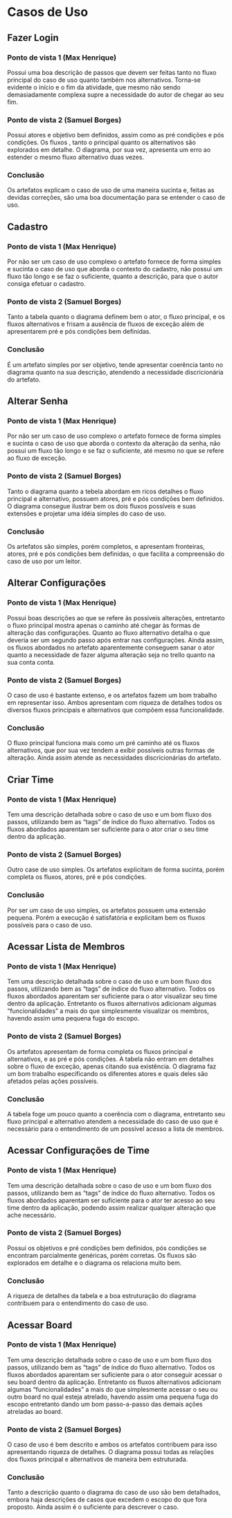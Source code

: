 # Casos de Uso

## Fazer Login

### Ponto de vista 1 (Max Henrique)
Possui uma boa descrição de passos que devem ser feitas tanto no fluxo principal do caso de uso quanto também nos alternativos. Torna-se evidente o início e o fim da atividade, que mesmo não sendo demasiadamente complexa supre a necessidade do autor de chegar ao seu fim.

### Ponto de vista 2 (Samuel Borges)
Possui atores e objetivo bem definidos, assim como as pré condições e pós condições. Os fluxos , tanto o principal quanto os alternativos são explorados em detalhe. O diagrama, por sua vez, apresenta um erro ao estender o mesmo fluxo alternativo duas vezes.

### Conclusão
Os artefatos explicam o caso de uso de uma maneira sucinta e, feitas as devidas correções, são uma boa documentação para se entender o caso de uso.

## Cadastro

### Ponto de vista 1 (Max Henrique)
Por não ser um caso de uso complexo o artefato fornece de forma simples e sucinta o caso de uso que aborda o contexto do cadastro, não possui um fluxo tão longo e se faz o suficiente, quanto a descrição, para que o autor consiga efetuar o cadastro.

### Ponto de vista 2 (Samuel Borges)

Tanto a tabela quanto o diagrama definem bem o ator, o fluxo principal, e os fluxos alternativos e frisam a ausência de fluxos de exceção além de apresentarem pré e pós condições bem definidas.

### Conclusão

É um artefato simples por ser objetivo, tende apresentar coerência tanto no diagrama quanto na sua descrição, atendendo a necessidade discricionária do artefato.

## Alterar Senha

### Ponto de vista 1 (Max Henrique)

Por não ser um caso de uso complexo o artefato fornece de forma simples e sucinta o caso de uso que aborda o contexto da alteração da senha, não possui um fluxo tão longo e se faz o suficiente, até mesmo no que se refere ao fluxo de exceção.

### Ponto de vista 2 (Samuel Borges)

Tanto o diagrama quanto a tebela abordam em ricos detalhes o fluxo principal e alternativo, possuem atores, pré e pós condições bem definidos.  O diagrama consegue ilustrar bem os dois fluxos possíveis e suas extensões e projetar uma idéia simples do caso de uso.

### Conclusão

Os artefatos são simples, porém completos, e apresentam fronteiras, atores, pré e pós condições bem definidas, o que facilita a compreensão do caso de uso por um leitor.

## Alterar Configurações

### Ponto de vista 1 (Max Henrique)

Possui boas descrições ao que se refere às possíveis alterações, entretanto o fluxo principal mostra apenas o caminho até chegar às formas de alteração das configurações. Quanto ao fluxo alternativo detalha o que deveria ser um segundo passo após entrar nas configurações. Ainda assim, os fluxos abordados no artefato aparentemente conseguem sanar o ator quanto a necessidade de fazer alguma alteração seja no trello quanto na sua conta conta.

### Ponto de vista 2 (Samuel Borges)

O caso de uso é bastante extenso, e os artefatos fazem um bom trabalho em representar isso. Ambos apresentam com riqueza de detalhes todos os diversos fluxos principais e alternativos que compõem essa funcionalidade. 

### Conclusão

O fluxo principal funciona mais como um pré caminho até os fluxos alternativos, que por sua vez tendem a exibir possíveis outras formas de alteração. Ainda assim atende as necessidades discricionárias do artefato.

## Criar Time

### Ponto de vista 1 (Max Henrique)

Tem uma descrição detalhada sobre o caso de uso e um bom fluxo dos passos, utilizando bem as “tags” de índice do fluxo alternativo. Todos os fluxos abordados aparentam ser suficiente para o ator criar o seu time dentro da aplicação.

### Ponto de vista 2 (Samuel Borges)

Outro case de uso simples. Os artefatos explicitam de forma sucinta, porém completa os fluxos, atores, pré e pós condições. 

### Conclusão

Por ser um caso de uso simples, os artefatos possuem uma extensão pequena. Porém a execução é satisfatória e explicitam bem os fluxos possíveis para o caso de uso.

## Acessar Lista de Membros

### Ponto de vista 1 (Max Henrique)

Tem uma descrição detalhada sobre o caso de uso e um bom fluxo dos passos, utilizando bem as “tags” de índice do fluxo alternativo. Todos os fluxos abordados aparentam ser suficiente para o ator visualizar seu time dentro da aplicação. Entretanto os fluxos alternativos adicionam algumas “funcionalidades” a mais do que simplesmente visualizar os membros, havendo assim uma pequena fuga do escopo.

### Ponto de vista 2 (Samuel Borges)

Os artefatos apresentam de forma completa os fluxos principal e alternativos, e as pré e pós condições. A tabela não entram em detalhes sobre o fluxo de exceção, apenas citando sua existência. O diagrama faz um bom trabalho especificando os diferentes atores e quais deles são afetados pelas ações possíveis.

### Conclusão
A tabela foge um pouco quanto a coerência com o diagrama, entretanto seu fluxo principal e alternativo atendem a necessidade do caso de uso que é necessário para o entendimento de um possível acesso a lista de membros.

## Acessar Configurações de Time

### Ponto de vista 1 (Max Henrique)
Tem uma descrição detalhada sobre o caso de uso e um bom fluxo dos passos, utilizando bem as “tags” de índice do fluxo alternativo. Todos os fluxos abordados aparentam ser suficiente para o ator ter acesso ao seu time dentro da aplicação, podendo assim realizar qualquer alteração que ache necessário.

### Ponto de vista 2 (Samuel Borges)

Possui os objetivos e pré condições bem definidos, pós condições se encontram parcialmente genéricas, porém corretas. Os fluxos são explorados em detalhe e o diagrama os relaciona muito bem.

### Conclusão

A riqueza de detalhes da tabela e a boa estruturação do diagrama contribuem para o entendimento do caso de uso.

## Acessar Board

### Ponto de vista 1 (Max Henrique)

Tem uma descrição detalhada sobre o caso de uso e um bom fluxo dos passos, utilizando bem as “tags” de índice do fluxo alternativo. Todos os fluxos abordados aparentam ser suficiente para o ator conseguir acessar o seu board dentro da aplicação. Entretanto os fluxos alternativos adicionam algumas “funcionalidades” a mais do que simplesmente acessar o seu ou outro board no qual esteja atrelado, havendo assim uma pequena fuga do escopo entretanto dando um bom passo-a-passo das demais ações atreladas ao board.

### Ponto de vista 2 (Samuel Borges)

O caso de uso é bem descrito e ambos os artefatos contribuem para isso apresentando riqueza de detalhes. O diagrama possui todas as relações dos fluxos principal e alternativos de maneira bem estruturada.

### Conclusão

Tanto a descrição quanto o diagrama do caso de uso são bem detalhados, embora haja descrições de casos que excedem o escopo do que fora proposto. Ainda assim é o suficiente para descrever o caso.
